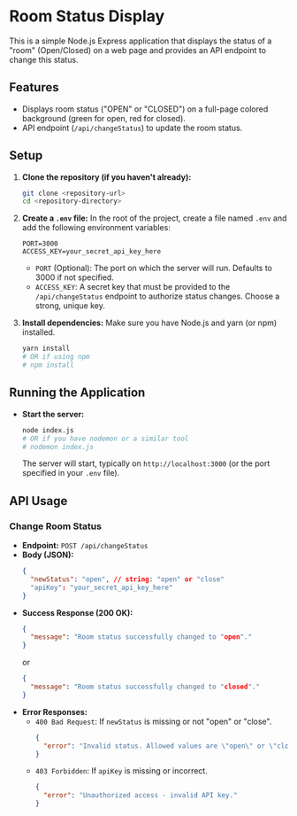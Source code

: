 # Room Status Display

This is a simple Node.js Express application that displays the status of a "room" (Open/Closed) on a web page and provides an API endpoint to change this status.

## Features

-   Displays room status ("OPEN" or "CLOSED") on a full-page colored background (green for open, red for closed).
-   API endpoint (`/api/changeStatus`) to update the room status.

## Setup

1.  **Clone the repository (if you haven't already):**
    ```bash
    git clone <repository-url>
    cd <repository-directory>
    ```

2.  **Create a `.env` file:**
    In the root of the project, create a file named `.env` and add the following environment variables:
    ```env
    PORT=3000
    ACCESS_KEY=your_secret_api_key_here
    ```
    -   `PORT` (Optional): The port on which the server will run. Defaults to 3000 if not specified.
    -   `ACCESS_KEY`: A secret key that must be provided to the `/api/changeStatus` endpoint to authorize status changes. Choose a strong, unique key.

3.  **Install dependencies:**
    Make sure you have Node.js and yarn (or npm) installed.
    ```bash
    yarn install
    # OR if using npm
    # npm install
    ```

## Running the Application

-   **Start the server:**
    ```bash
    node index.js
    # OR if you have nodemon or a similar tool
    # nodemon index.js
    ```
    The server will start, typically on `http://localhost:3000` (or the port specified in your `.env` file).

## API Usage

### Change Room Status

-   **Endpoint:** `POST /api/changeStatus`
-   **Body (JSON):**
    ```json
    {
      "newStatus": "open", // string: "open" or "close"
      "apiKey": "your_secret_api_key_here"
    }
    ```
-   **Success Response (200 OK):**
    ```json
    {
      "message": "Room status successfully changed to "open"."
    }
    ```
    or
    ```json
    {
      "message": "Room status successfully changed to "closed"."
    }
    ```
-   **Error Responses:**
    -   `400 Bad Request`: If `newStatus` is missing or not "open" or "close".
        ```json
        {
          "error": "Invalid status. Allowed values are \"open\" or \"close\"."
        }
        ```
    -   `403 Forbidden`: If `apiKey` is missing or incorrect.
        ```json
        {
          "error": "Unauthorized access - invalid API key."
        }
        ```
